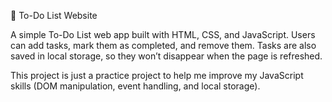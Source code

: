 📝 To-Do List Website

A simple To-Do List web app built with HTML, CSS, and JavaScript.
Users can add tasks, mark them as completed, and remove them. Tasks are also saved in local storage, so they won’t disappear when the page is refreshed.

This project is just a practice project to help me improve my JavaScript skills (DOM manipulation, event handling, and local storage).
